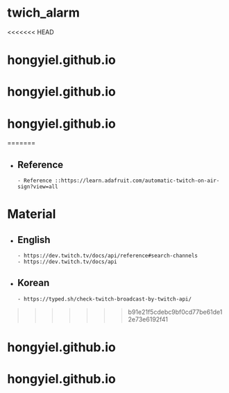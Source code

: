 # twich_alarm
<<<<<<< HEAD
# hongyiel.github.io
# hongyiel.github.io
# hongyiel.github.io
=======
  - ## Reference
        - Reference ::https://learn.adafruit.com/automatic-twitch-on-air-sign?view=all
# Material
  - ## English
        - https://dev.twitch.tv/docs/api/reference#search-channels
        - https://dev.twitch.tv/docs/api
  - ## Korean
        - https://typed.sh/check-twitch-broadcast-by-twitch-api/
>>>>>>> b91e21f5cdebc9bf0cd77be61de12e73e6192f41
# hongyiel.github.io
# hongyiel.github.io
